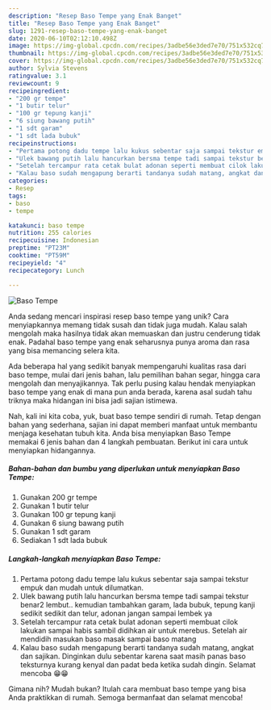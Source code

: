 ```yaml
---
description: "Resep Baso Tempe yang Enak Banget"
title: "Resep Baso Tempe yang Enak Banget"
slug: 1291-resep-baso-tempe-yang-enak-banget
date: 2020-06-10T02:12:10.498Z
image: https://img-global.cpcdn.com/recipes/3adbe56e3ded7e70/751x532cq70/baso-tempe-foto-resep-utama.jpg
thumbnail: https://img-global.cpcdn.com/recipes/3adbe56e3ded7e70/751x532cq70/baso-tempe-foto-resep-utama.jpg
cover: https://img-global.cpcdn.com/recipes/3adbe56e3ded7e70/751x532cq70/baso-tempe-foto-resep-utama.jpg
author: Sylvia Stevens
ratingvalue: 3.1
reviewcount: 9
recipeingredient:
- "200 gr tempe"
- "1 butir telur"
- "100 gr tepung kanji"
- "6 siung bawang putih"
- "1 sdt garam"
- "1 sdt lada bubuk"
recipeinstructions:
- "Pertama potong dadu tempe lalu kukus sebentar saja sampai tekstur empuk dan mudah untuk dilumatkan."
- "Ulek bawang putih lalu hancurkan bersma tempe tadi sampai tekstur benar2 lembut.. kemudian tambahkan garam, lada bubuk, tepung kanji sedikit sedikit dan telur, adonan jangan sampai lembek ya"
- "Setelah tercampur rata cetak bulat adonan seperti membuat cilok lakukan sampai habis sambil didihkan air untuk merebus. Setelah air mendidih masukan baso masak sampai baso matang"
- "Kalau baso sudah mengapung berarti tandanya sudah matang, angkat dan sajikan. Dinginkan dulu sebentar karena saat masih panas baso teksturnya kurang kenyal dan padat beda ketika sudah dingin. Selamat mencoba 😁😁"
categories:
- Resep
tags:
- baso
- tempe

katakunci: baso tempe 
nutrition: 255 calories
recipecuisine: Indonesian
preptime: "PT23M"
cooktime: "PT59M"
recipeyield: "4"
recipecategory: Lunch

---
```



![Baso Tempe](https://img-global.cpcdn.com/recipes/3adbe56e3ded7e70/751x532cq70/baso-tempe-foto-resep-utama.jpg)

Anda sedang mencari inspirasi resep baso tempe yang unik? Cara menyiapkannya memang tidak susah dan tidak juga mudah. Kalau salah mengolah maka hasilnya tidak akan memuaskan dan justru cenderung tidak enak. Padahal baso tempe yang enak seharusnya punya aroma dan rasa yang bisa memancing selera kita.

Ada beberapa hal yang sedikit banyak mempengaruhi kualitas rasa dari baso tempe, mulai dari jenis bahan, lalu pemilihan bahan segar, hingga cara mengolah dan menyajikannya. Tak perlu pusing kalau hendak menyiapkan baso tempe yang enak di mana pun anda berada, karena asal sudah tahu triknya maka hidangan ini bisa jadi sajian istimewa.




Nah, kali ini kita coba, yuk, buat baso tempe sendiri di rumah. Tetap dengan bahan yang sederhana, sajian ini dapat memberi manfaat untuk membantu menjaga kesehatan tubuh kita. Anda bisa menyiapkan Baso Tempe memakai 6 jenis bahan dan 4 langkah pembuatan. Berikut ini cara untuk menyiapkan hidangannya.

<!--inarticleads1-->

##### Bahan-bahan dan bumbu yang diperlukan untuk menyiapkan Baso Tempe:

1. Gunakan 200 gr tempe
1. Gunakan 1 butir telur
1. Gunakan 100 gr tepung kanji
1. Gunakan 6 siung bawang putih
1. Gunakan 1 sdt garam
1. Sediakan 1 sdt lada bubuk




<!--inarticleads2-->

##### Langkah-langkah menyiapkan Baso Tempe:

1. Pertama potong dadu tempe lalu kukus sebentar saja sampai tekstur empuk dan mudah untuk dilumatkan.
1. Ulek bawang putih lalu hancurkan bersma tempe tadi sampai tekstur benar2 lembut.. kemudian tambahkan garam, lada bubuk, tepung kanji sedikit sedikit dan telur, adonan jangan sampai lembek ya
1. Setelah tercampur rata cetak bulat adonan seperti membuat cilok lakukan sampai habis sambil didihkan air untuk merebus. Setelah air mendidih masukan baso masak sampai baso matang
1. Kalau baso sudah mengapung berarti tandanya sudah matang, angkat dan sajikan. Dinginkan dulu sebentar karena saat masih panas baso teksturnya kurang kenyal dan padat beda ketika sudah dingin. Selamat mencoba 😁😁




Gimana nih? Mudah bukan? Itulah cara membuat baso tempe yang bisa Anda praktikkan di rumah. Semoga bermanfaat dan selamat mencoba!
